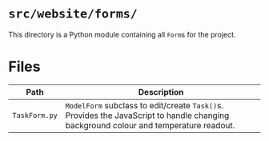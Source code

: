 # `src/website/forms/`

This directory is a Python module containing all `Form`s for the project.

# Files

Path | Description
-|-
`TaskForm.py` | `ModelForm` subclass to edit/create `Task()`s.  Provides the JavaScript to handle changing background colour and temperature readout.
